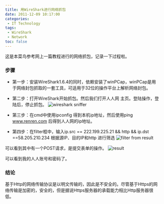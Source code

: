 ```yaml
---
title: 用WireShark进行网络抓包
date: 2011-12-09 10:17:00
categories:
 - IT Technology
tags:
 - WireShark
 - Network
toc: false
---
```

这是本菜鸟参考网上一篇教程进行的网络抓包，记录一下过程啦。

### 步骤
- 第一步：安装WireShark1.6.4的同时，依赖安装了winPCap，winPCap是用于网络封包抓取的一套工具，可适用于32位的操作平台上解析网络封包。
<!-- more -->

- 第二步：打开WireShark开始抓包。然后我们打开人人网 主页。登陆操作，登陆后，停止抓包。
![wireshark sniffer](step2.gif)

- 第三步：在cmd中使用ipconfig 得到本机ip地址，然后使用ping www.renren.com 后得到人人网的ip地址。

- 第四步：在filter框中，输入ip.src == 222.199.225.21 && http && ip.dst ==58.205.210.234 根据源IP、目的IP和http 进行筛选
![filter from result](step41.gif)

可以看到其中有一个POST请求，是提交表单的操作。
![result](step42.gif)

可以看到我的人人账号和密码了。

 

### 结论
基于Http的网络传输协议是以明文传输的，因此是不安全的。尽管基于Https的网络传输是加密的，安全的，但是据说Https服务器的承载能力相比Http服务器很低。
